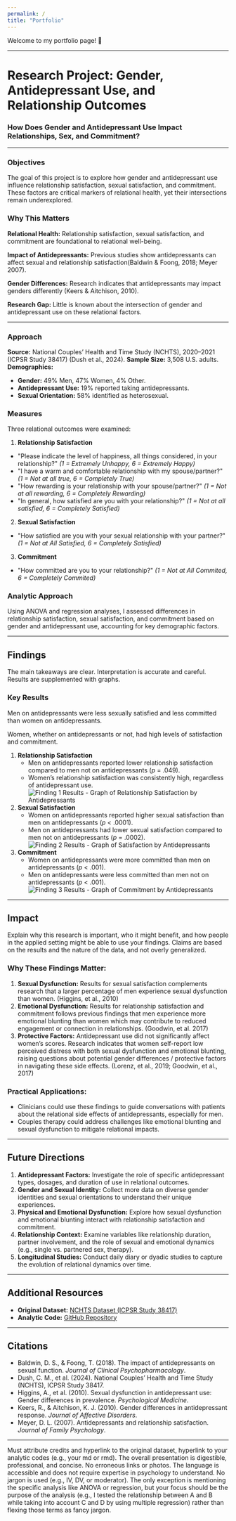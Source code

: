 ```yaml
---
permalink: /
title: "Portfolio"
---
```


Welcome to my portfolio page! 👋

--------------------------------------------------------------------------------

# **Research Project: Gender, Antidepressant Use, and Relationship Outcomes**
### How Does Gender and Antidepressant Use Impact Relationships, Sex, and Commitment?

--------------------------------------------------------------------------------

### **Objectives**

The goal of this project is to explore how gender and antidepressant use influence 
relationship satisfaction, sexual satisfaction, and commitment. These factors are 
critical markers of relational health, yet their intersections remain underexplored.

### **Why This Matters**

**Relational Health:** Relationship satisfaction, sexual satisfaction, and commitment are foundational to relational well-being.

**Impact of Antidepressants:** Previous studies show antidepressants can affect sexual and relationship satisfaction(Baldwin & Foong, 2018; Meyer 2007).

**Gender Differences:** Research indicates that antidepressants may impact genders differently (Keers & Aitchison, 2010).

**Research Gap:** Little is known about the intersection of gender and antidepressant use on these relational factors.

------------------------------------------------------------------------

### **Approach**

**Source:** National Couples’ Health and Time Study (NCHTS), 2020–2021 (ICPSR Study 38417) (Dush et al., 2024).
**Sample Size:** 3,508 U.S. adults.
**Demographics:**  
  - **Gender:** 49% Men, 47% Women, 4% Other.
  - **Antidepressant Use:** 19% reported taking antidepressants.
  - **Sexual Orientation:** 58% identified as heterosexual.

### **Measures**

Three relational outcomes were examined:
1. **Relationship Satisfaction**
  - "Please indicate the level of happiness, all things considered, in your relationship?" *(1 = Extremely Unhappy, 6 = Extremely Happy)*
  - "I have a warm and comfortable relationship with my spouse/partner?" *(1 = Not at all true, 6 = Completely True)*
  - "How rewarding is your relationship with your spouse/partner?" *(1 = Not at all rewarding, 6 = Completely Rewarding)*
  - "In general, how satisfied are you with your relationship?" *(1 = Not at all satisfied, 6 = Completely Satisfied)*

2.  **Sexual Satisfaction**
  - "How satisfied are you with your sexual relationship with your partner?" *(1 = Not at All Satisfied, 6 = Completely Satisfied)*

3.  **Commitment**
  - "How committed are you to your relationship?" *(1 = Not at All Commited, 6 = Completely Commited)*

### **Analytic Approach**

Using ANOVA and regression analyses, I assessed differences in relationship satisfaction, sexual satisfaction, 
and commitment based on gender and antidepressant use, accounting for key demographic factors.

------------------------------------------------------------------------

## **Findings**

The main takeaways are clear. Interpretation is accurate and careful. Results are supplemented with graphs.

### **Key Results**

Men on antidepressants were less sexually satisfied and less committed than women on antidepressants.

Women, whether on antidepressants or not, had high levels of satisfaction and commitment.

1.  **Relationship Satisfaction**
    -   Men on antidepressants reported lower relationship satisfaction compared to men not on antidepressants (*p* = .049).
    -   Women’s relationship satisfaction was consistently high, regardless of antidepressant use.
      ![Finding 1 Results - Graph of Relationship Satisfaction by Antidepressants](/assets/RelationshipSatisfaction.png)
2.  **Sexual Satisfaction**
    -   Women on antidepressants reported higher sexual satisfaction than men on antidepressants (*p* \< .0001).
    -   Men on antidepressants had lower sexual satisfaction compared to men not on antidepressants (*p* = .0002).
      ![Finding 2 Results - Graph of Satisfaction by Antidepressants](/assets/SexualSatisfaction.png)
3.  **Commitment**
    -   Women on antidepressants were more committed than men on antidepressants (*p* \< .001).
    -   Men on antidepressants were less committed than men not on antidepressants (*p* \< .001).
    ![Finding 3 Results - Graph of Commitment by Antidepressants](/assets/Commitment.png)
------------------------------------------------------------------------

## **Impact**

Explain why this research is important, who it might benefit, 
and how people in the applied setting might be able to use your findings.
Claims are based on the results and the nature of the data, and not overly generalized.

### **Why These Findings Matter:**

1.  **Sexual Dysfunction:** Results for sexual satisfaction complements research that a larger percentage of men experience sexual dysfunction than women. (Higgins, et al., 2010)
2.  **Emotional Dysfunction:** Results for relationship satisfaction and
commitment follows previous findings that men experience more
emotional blunting than women which may contribute to reduced
engagement or connection in relationships. (Goodwin, et al. 2017)
3.  **Protective Factors:** Antidepressant use did not significantly affect
women’s scores. Research indicates that women self-report low
perceived distress with both sexual dysfunction and emotional blunting,
raising questions about potential gender differences / protective factors
in navigating these side effects. (Lorenz, et al., 2019; Goodwin, et al., 2017)

### **Practical Applications:**

-   Clinicians could use these findings to guide conversations with patients about the relational side effects of antidepressants, especially for men.
-   Couples therapy could address challenges like emotional blunting and sexual dysfunction to mitigate relational impacts.

------------------------------------------------------------------------

## **Future Directions**

1.  **Antidepressant Factors:** Investigate the role of specific antidepressant types, dosages, and duration of use in relational outcomes.
2.  **Gender and Sexual Identity:** Collect more data on diverse gender identities and sexual orientations to understand their unique experiences.
3.  **Physical and Emotional Dysfunction:** Explore how sexual dysfunction and emotional blunting interact with relationship satisfaction and commitment.
4.  **Relationship Context:** Examine variables like relationship duration, partner involvement, and the role of sexual and emotional dynamics (e.g., single vs. partnered sex, therapy).
5.  **Longitudinal Studies:** Conduct daily diary or dyadic studies to capture the evolution of relational dynamics over time.

------------------------------------------------------------------------

## **Additional Resources**

-   **Original Dataset:** [NCHTS Dataset (ICPSR Study 38417)](https://www.icpsr.umich.edu/web/ICPSR/studies/38417)
-   **Analytic Code:** [GitHub Repository](https://github.com/UTJenni/PSY-329---My-Data-Project/blob/main/PSY329---My-Dataset-Project.md)

------------------------------------------------------------------------

## **Citations**

-   Baldwin, D. S., & Foong, T. (2018). The impact of antidepressants on sexual function. *Journal of Clinical Psychopharmacology*.
-   Dush, C. M., et al. (2024). National Couples’ Health and Time Study (NCHTS), ICPSR Study 38417.
-   Higgins, A., et al. (2010). Sexual dysfunction in antidepressant use: Gender differences in prevalence. *Psychological Medicine*.
-   Keers, R., & Aitchison, K. J. (2010). Gender differences in antidepressant response. *Journal of Affective Disorders*.
-   Meyer, D. L. (2007). Antidepressants and relationship satisfaction. *Journal of Family Psychology*.

------------------------------------------------------------------------

Must attribute credits and hyperlink to the original dataset, hyperlink to your analytic codes 
(e.g., your md or rmd). The overall presentation is digestible, professional, and concise. 
No erroneous links or photos. The language is accessible and does not require expertise in psychology to understand. 
No jargon is used (e.g., IV, DV, or moderator). 
The only exception is mentioning the specific analysis like ANOVA or regression, 
but your focus should be the purpose of the analysis (e.g., 
I tested the relationship between A and B while taking into account C and D by using multiple regression) 
rather than flexing those terms as fancy jargon.

